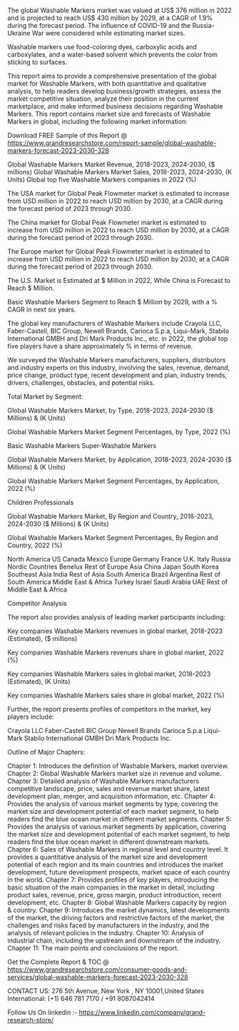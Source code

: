 
The global Washable Markers market was valued at US$ 376 million in 2022 and is projected to reach US$ 430 million by 2029, at a CAGR of 1.9% during the forecast period. The influence of COVID-19 and the Russia-Ukraine War were considered while estimating market sizes.

Washable markers use food-coloring dyes, carboxylic acids and carboxylates, and a water-based solvent which prevents the color from sticking to surfaces.

This report aims to provide a comprehensive presentation of the global market for Washable Markers, with both quantitative and qualitative analysis, to help readers develop business/growth strategies, assess the market competitive situation, analyze their position in the current marketplace, and make informed business decisions regarding Washable Markers. This report contains market size and forecasts of Washable Markers in global, including the following market information:

Download FREE Sample of this Report @ https://www.grandresearchstore.com/report-sample/global-washable-markers-forecast-2023-2030-328

Global Washable Markers Market Revenue, 2018-2023, 2024-2030, ($ millions)
Global Washable Markers Market Sales, 2018-2023, 2024-2030, (K Units)
Global top five Washable Markers companies in 2022 (%)

The USA market for Global Peak Flowmeter market is estimated to increase from USD million in 2022 to reach USD million by 2030, at a CAGR during the forecast period of 2023 through 2030.

The China market for Global Peak Flowmeter market is estimated to increase from USD million in 2022 to reach USD million by 2030, at a CAGR during the forecast period of 2023 through 2030.

The Europe market for Global Peak Flowmeter market is estimated to increase from USD million in 2022 to reach USD million by 2030, at a CAGR during the forecast period of 2023 through 2030.

The U.S. Market is Estimated at $ Million in 2022, While China is Forecast to Reach $ Million.

Basic Washable Markers Segment to Reach $ Million by 2029, with a % CAGR in next six years.

The global key manufacturers of Washable Markers include Crayola LLC, Faber-Castell, BIC Group, Newell Brands, Carioca S.p.a, Liqui-Mark, Stabilo International GMBH and Dri Mark Products Inc., etc. in 2022, the global top five players have a share approximately % in terms of revenue.

We surveyed the Washable Markers manufacturers, suppliers, distributors and industry experts on this industry, involving the sales, revenue, demand, price change, product type, recent development and plan, industry trends, drivers, challenges, obstacles, and potential risks.

Total Market by Segment:

Global Washable Markers Market, by Type, 2018-2023, 2024-2030 ($ Millions) & (K Units)

Global Washable Markers Market Segment Percentages, by Type, 2022 (%)

Basic Washable Markers
Super-Washable Markers

Global Washable Markers Market, by Application, 2018-2023, 2024-2030 ($ Millions) & (K Units)

Global Washable Markers Market Segment Percentages, by Application, 2022 (%)

Children
Professionals

Global Washable Markers Market, By Region and Country, 2018-2023, 2024-2030 ($ Millions) & (K Units)

Global Washable Markers Market Segment Percentages, By Region and Country, 2022 (%)

North America
US
Canada
Mexico
Europe
Germany
France
U.K.
Italy
Russia
Nordic Countries
Benelux
Rest of Europe
Asia
China
Japan
South Korea
Southeast Asia
India
Rest of Asia
South America
Brazil
Argentina
Rest of South America
Middle East & Africa
Turkey
Israel
Saudi Arabia
UAE
Rest of Middle East & Africa

Competitor Analysis

The report also provides analysis of leading market participants including:

Key companies Washable Markers revenues in global market, 2018-2023 (Estimated), ($ millions)

Key companies Washable Markers revenues share in global market, 2022 (%)

Key companies Washable Markers sales in global market, 2018-2023 (Estimated), (K Units)

Key companies Washable Markers sales share in global market, 2022 (%)

Further, the report presents profiles of competitors in the market, key players include:

Crayola LLC
Faber-Castell
BIC Group
Newell Brands
Carioca S.p.a
Liqui-Mark
Stabilo International GMBH
Dri Mark Products Inc.

Outline of Major Chapters:

Chapter 1: Introduces the definition of Washable Markers, market overview.
Chapter 2: Global Washable Markers market size in revenue and volume.
Chapter 3: Detailed analysis of Washable Markers manufacturers competitive landscape, price, sales and revenue market share, latest development plan, merger, and acquisition information, etc.
Chapter 4: Provides the analysis of various market segments by type, covering the market size and development potential of each market segment, to help readers find the blue ocean market in different market segments.
Chapter 5: Provides the analysis of various market segments by application, covering the market size and development potential of each market segment, to help readers find the blue ocean market in different downstream markets.
Chapter 6: Sales of Washable Markers in regional level and country level. It provides a quantitative analysis of the market size and development potential of each region and its main countries and introduces the market development, future development prospects, market space of each country in the world.
Chapter 7: Provides profiles of key players, introducing the basic situation of the main companies in the market in detail, including product sales, revenue, price, gross margin, product introduction, recent development, etc.
Chapter 8: Global Washable Markers capacity by region & country.
Chapter 9: Introduces the market dynamics, latest developments of the market, the driving factors and restrictive factors of the market, the challenges and risks faced by manufacturers in the industry, and the analysis of relevant policies in the industry.
Chapter 10: Analysis of industrial chain, including the upstream and downstream of the industry.
Chapter 11: The main points and conclusions of the report.

Get the Complete Report & TOC @ https://www.grandresearchstore.com/consumer-goods-and-services/global-washable-markers-forecast-2023-2030-328

CONTACT US:
276 5th Avenue, New York , NY 10001,United States
International: (+1) 646 781 7170 / +91 8087042414

Follow Us On linkedin :- https://www.linkedin.com/company/grand-research-store/
